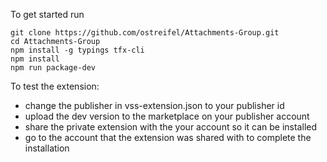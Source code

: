 To get started run 
```
git clone https://github.com/ostreifel/Attachments-Group.git
cd Attachments-Group
npm install -g typings tfx-cli
npm install
npm run package-dev
```

To test the extension:
 - change the publisher in vss-extension.json to your publisher id
 - upload the dev version to the marketplace on your publisher account
 - share the private extension with the your account so it can be installed
 - go to the account that the extension was shared with to complete the installation
